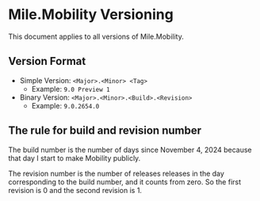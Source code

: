 ﻿# Mile.Mobility Versioning

This document applies to all versions of Mile.Mobility.

## Version Format

- Simple Version: `<Major>.<Minor> <Tag>`
  - Example: `9.0 Preview 1`
- Binary Version: `<Major>.<Minor>.<Build>.<Revision>`
  - Example: `9.0.2654.0`

## The rule for build and revision number

The build number is the number of days since November 4, 2024 because that day
I start to make Mobility publicly. 

The revision number is the number of releases releases in the day corresponding
to the build number, and it counts from zero. So the first revision is 0 and 
the second revision is 1.
